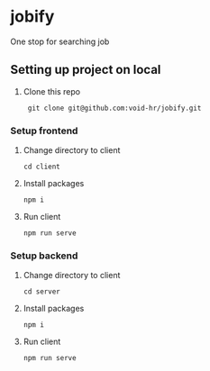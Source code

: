 # jobify
One stop for searching job


## Setting up project on local

1. Clone this repo

        git clone git@github.com:void-hr/jobify.git


### Setup frontend

1. Change directory to client

       cd client
   
2. Install packages

       npm i
3. Run client

       npm run serve

### Setup backend

1. Change directory to client

       cd server
   
2. Install packages

       npm i
3. Run client

       npm run serve



     

